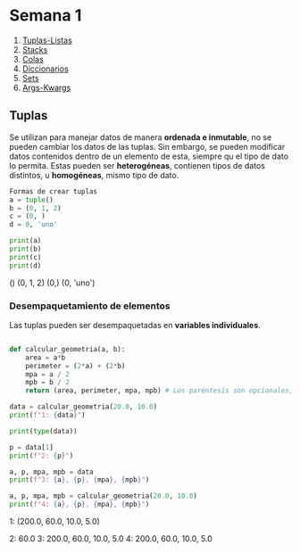 # Semana 1
1. [Tuplas-Listas](#Tuplas-Listas)
2. [Stacks](#Stacks)
3. [Colas](#Colas)
4. [Diccionarios](#Diccionarios)
5. [Sets](#Sets)
6. [Args-Kwargs](#Args-Kwargs)
## Tuplas
Se utilizan para manejar datos de manera **ordenada e inmutable**, no se pueden cambiar los datos de las tuplas. Sin embargo, se pueden modificar datos contenidos dentro de un elemento de esta, siempre qu el tipo de dato lo permita. Estas pueden ser **heterogéneas**, contienen tipos de datos distintos, u **homogéneas**, mismo tipo de dato.
```python
Formas de crear tuplas
a = tuple()
b = (0, 1, 2)
c = (0, )
d = 0, 'uno'

print(a)
print(b)
print(c)
print(d)
```
()
(0, 1, 2)
(0,)
(0, 'uno')
### Desempaquetamiento de elementos
Las tuplas pueden ser desempaquetadas en **variables individuales**. 
```python

def calcular_geometria(a, b):
    area = a*b
    perimeter = (2*a) + (2*b)
    mpa = a / 2
    mpb = b / 2
    return (area, perimeter, mpa, mpb) # Los paréntesis son opcionales, ya que estamos creando una tupla

data = calcular_geometria(20.0, 10.0)
print(f"1: {data}")

print(type(data))

p = data[1]
print(f"2: {p}")

a, p, mpa, mpb = data
print(f"3: {a}, {p}, {mpa}, {mpb}")

a, p, mpa, mpb = calcular_geometria(20.0, 10.0)
print(f"4: {a}, {p}, {mpa}, {mpb}")
```
1: (200.0, 60.0, 10.0, 5.0)

2: 60.0
3: 200.0, 60.0, 10.0, 5.0
4: 200.0, 60.0, 10.0, 5.0